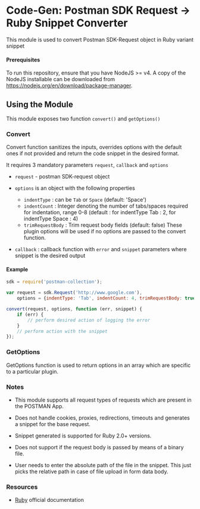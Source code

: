# Code-Gen: Postman SDK Request -> Ruby Snippet Converter

This module is used to convert Postman SDK-Request object in Ruby variant snippet


#### Prerequisites
To run this repository, ensure that you have NodeJS >= v4. A copy of the NodeJS installable can be downloaded from https://nodejs.org/en/download/package-manager.


## Using the Module
This module exposes two function `convert()` and `getOptions()`

### Convert
 
Convert function sanitizes the inputs, overrides options with the default ones if not provided and return the code snippet in the desired format.

It requires 3 mandatory parameters `request`, `callback` and `options`

* `request` - postman SDK-request object

* `options` is an object with the following properties

    * `indentType` : can be `Tab` or `Space` (default: 'Space')
    * `indentCount` : Integer denoting the number of tabs/spaces required for indentation, range 0-8 (default : for indentType Tab : 2, for indentType Space : 4)
    * `trimRequestBody` : Trim request body fields (default: false)
    These plugin options will be used if no options are passed to the convert function.

* `callback` : callback function with `error` and `snippet` parameters where snippet is the desired output

#### Example
```javascript
sdk = require('postman-collection');

var request = sdk.Request('http://www.google.com'),
    options = {indentType: 'Tab', indentCount: 4, trimRequestBody: true};

convert(request, options, function (err, snippet) {
    if (err) {
        // perform desired action of logging the error
    }
    // perform action with the snippet
});
```

### GetOptions

GetOptions function is used to return options in an array which are specific to a particular plugin.


### Notes

* This module supports all request types of requests which are present in the POSTMAN App.

* Does not handle cookies, proxies, redirections, timeouts and generates a snippet for the base request.

* Snippet generated is supported for Ruby 2.0+ versions.

* Does not support if the request body is passed by means of a binary file.

* User needs to enter the absolute path of the file in the snippet. This just picks the relative path in case of file upload in form data body.

### Resources

* [Ruby](https://www.ruby-lang.org/en/documentation/) official documentation 
